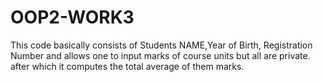 # OOP2-WORK3
This code basically consists of  Students NAME,Year of Birth, Registration Number and allows one to input marks of course units but all are private.
after which it computes the total average of them marks.
